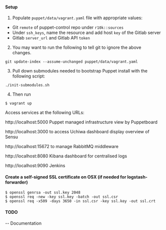 #### Setup

1. Populate `puppet/data/vagrant.yaml` file with appropriate values:
  - Git `remote` of puppet-control repo under `r10k::sources`
  - Under `ssh_keys`, name the resource and add host `key` of the Gitlab server
  - Gitlab `server_url` and Gitlab API `token`

2. You may want to run the following to tell git to ignore the above changes.

````
git update-index --assume-unchanged puppet/data/vagrant.yaml
````

3. Pull down submodules needed to bootstrap Puppet install with the following script:

````
./init-submodules.sh
````

4. Then run

````
$ vagrant up
````

Access services at the following URLs:

http://localhost:5000 Puppet managed infrastructure view by Puppetboard

http://localhost:3000 to access Uchiwa dashboard display overview of Sensu

http://localhost:15672 to manage RabbitMQ middleware

http://localhost:8080 Kibana dashboard for centralised logs

http://localhost:9090 Jenkins

#### Create a self-signed SSL certificate on OSX (if needed for logstash-forwarder)

````
$ openssl genrsa -out ssl.key 2048
$ openssl req -new -key ssl.key -batch -out ssl.csr
$ openssl req -x509 -days 3650 -in ssl.csr -key ssl.key -out ssl.crt
````

#### TODO

-- Documentation

